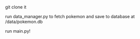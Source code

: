 git clone it

run data_manager.py to fetch pokemon and save to database at /data/pokemon.db

run main.py!
